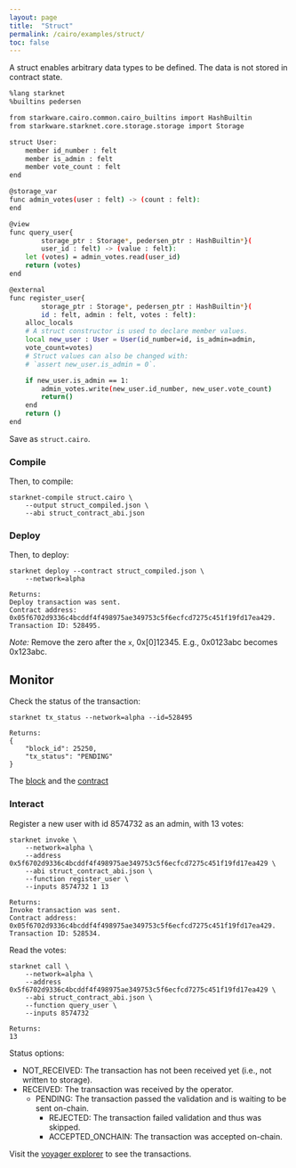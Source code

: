 ```yaml
---
layout: page
title:  "Struct"
permalink: /cairo/examples/struct/
toc: false
---
```


A struct enables arbitrary data types to be defined. The data is not
stored in contract state.

```sh
%lang starknet
%builtins pedersen

from starkware.cairo.common.cairo_builtins import HashBuiltin
from starkware.starknet.core.storage.storage import Storage

struct User:
    member id_number : felt
    member is_admin : felt
    member vote_count : felt
end

@storage_var
func admin_votes(user : felt) -> (count : felt):
end

@view
func query_user{
        storage_ptr : Storage*, pedersen_ptr : HashBuiltin*}(
        user_id : felt) -> (value : felt):
    let (votes) = admin_votes.read(user_id)
    return (votes)
end

@external
func register_user{
        storage_ptr : Storage*, pedersen_ptr : HashBuiltin*}(
        id : felt, admin : felt, votes : felt):
    alloc_locals
    # A struct constructor is used to declare member values.
    local new_user : User = User(id_number=id, is_admin=admin,
    vote_count=votes)
    # Struct values can also be changed with:
    # `assert new_user.is_admin = 0`.

    if new_user.is_admin == 1:
        admin_votes.write(new_user.id_number, new_user.vote_count)
        return()
    end
    return ()
end
```
Save as `struct.cairo`.

### Compile

Then, to compile:
```
starknet-compile struct.cairo \
    --output struct_compiled.json \
    --abi struct_contract_abi.json
```
### Deploy

Then, to deploy:
```
starknet deploy --contract struct_compiled.json \
    --network=alpha

Returns:
Deploy transaction was sent.
Contract address: 0x05f6702d9336c4bcddf4f498975ae349753c5f6ecfcd7275c451f19fd17ea429.
Transaction ID: 528495.
```

*Note:* Remove the zero after the `x`, 0x[0]12345. E.g., 0x0123abc becomes 0x123abc.

## Monitor

Check the status of the transaction:

```
starknet tx_status --network=alpha --id=528495

Returns:
{
    "block_id": 25250,
    "tx_status": "PENDING"
}
```
The [block](https://voyager.online/block/25250) and the
[contract](https://voyager.online/contract/0x5f6702d9336c4bcddf4f498975ae349753c5f6ecfcd7275c451f19fd17ea429#state)

### Interact

Register a new user with id 8574732 as an admin, with 13 votes:

```
starknet invoke \
    --network=alpha \
    --address 0x5f6702d9336c4bcddf4f498975ae349753c5f6ecfcd7275c451f19fd17ea429 \
    --abi struct_contract_abi.json \
    --function register_user \
    --inputs 8574732 1 13

Returns:
Invoke transaction was sent.
Contract address: 0x05f6702d9336c4bcddf4f498975ae349753c5f6ecfcd7275c451f19fd17ea429.
Transaction ID: 528534.
```
Read the votes:
```
starknet call \
    --network=alpha \
    --address 0x5f6702d9336c4bcddf4f498975ae349753c5f6ecfcd7275c451f19fd17ea429 \
    --abi struct_contract_abi.json \
    --function query_user \
    --inputs 8574732

Returns:
13
```
Status options:

- NOT_RECEIVED: The transaction has not been received yet (i.e., not written to storage).
- RECEIVED: The transaction was received by the operator.
    - PENDING: The transaction passed the validation and is waiting to be sent on-chain.
        - REJECTED: The transaction failed validation and thus was skipped.
        - ACCEPTED_ONCHAIN: The transaction was accepted on-chain.


Visit the [voyager explorer](https://voyager.online/) to see the transactions.